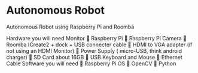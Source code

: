 # Autonomous Robot
Autonomous Robot using Raspberry Pi and Roomba

Hardware you will need
 Monitor
 Raspberry Pi
 Raspberry Pi Camera
 Roomba ICreate2 + dock + USB connecter cable
 HDMI to VGA adapter (if not using an HDMI Monitor)
 Power Supply ( micro-USB, think android charger)
 SD Card about 16GB
 USB Keyboard and Mouse
 Ethernet Cable
Software you will need
 Raspberry Pi OS
 OpenCV
 Python

